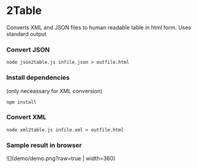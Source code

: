 # 2Table
Converts XML and JSON files to human readable table in html form. Uses standard output

### Convert JSON

```
node json2table.js infile.json > outfile.html
```

### Install dependencies

(only neceassary for XML conversion)

```
npm install
```

### Convert XML

```
node xml2table.js infile.xml > outfile.html
```

### Sample result in browser
![](demo/demo.png?raw=true | width=360)


